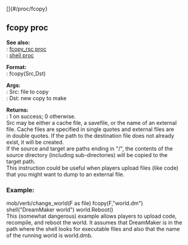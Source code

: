 []{#/proc/fcopy}    
## fcopy proc    
**See also:**    
:   [fcopy_rsc proc](/ref/proc/fcopy_rsc/fcopy_rsc.md)    
:   [shell proc](/ref/proc/shell/shell.md)    
<!-- -->    
**Format:**    
:   fcopy(Src,Dst)    
<!-- -->    
**Args:**    
:   Src: file to copy    
:   Dst: new copy to make    
<!-- -->    
**Returns:**    
:   1 on success; 0 otherwise.    
Src may be either a cache file, a savefile, or the name of an external    
file. Cache files are specified in single quotes and external files are    
in double quotes. If the path to the destination file does not already    
exist, it will be created.    
If the source and target are paths ending in \"/\", the contents of the    
source directory (including sub-directories) will be copied to the    
target path.    
This instruction could be useful when players upload files (like code)    
that you might want to dump to an external file.    
### Example:    
mob/verb/change_world(F as file) fcopy(F,\"world.dm\")    
shell(\"DreamMaker world\") world.Reboot()    
This (somewhat dangerous) example allows players to upload code,    
recompile, and reboot the world. It assumes that DreamMaker is in the    
path where the shell looks for executable files and also that the name    
of the running world is world.dmb.  